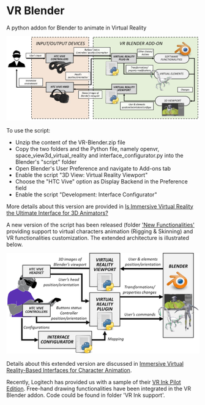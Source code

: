 # VR Blender
A python addon for Blender to animate in Virtual Reality

![alt text](https://github.com/grainsgroup/VR-Blender/blob/master/architecture.png)

      
To use the script:

- Unzip the content of the VR-Blender.zip file
- Copy the two folders and the Python file, namely openvr, space_view3d_virtual_reality and interface_configurator.py into the Blender's "script" folder
- Open Blender's User Preference and navigate to Add-ons tab
- Enable the script "3D View: Virtual Reality Viewport" 
- Choose the "HTC Vive" option as Display Backend in the Preference field
- Enable the script "Development: Interface Configurator"

More details about this version are provided in [Is Immersive Virtual Reality the Ultimate Interface for 3D Animators?](https://doi.org/10.1109/MC.2019.2908871)

A new version of the script has been released (folder ['New Functionalities'](/New%20functionalities) providing support to virtual characters animation (Rigging & Skinning) and VR functionalities customization.
The extended architecture is illustrated below. 

![alt text](https://github.com/grainsgroup/VR-Blender/blob/master/architecture-new-functionalities.png)


Details about this extended version are discussed in [Immersive Virtual Reality-Based Interfaces for Character Animation](https://doi.org/10.1109/ACCESS.2019.2939427).

Recently, Logitech has provided us with a sample of their [VR Ink Pilot Edition](https://www.logitech.com/en-roeu/promo/vr-ink.html). 
Free-hand drawing functionalities have been integrated in the VR Blender addon. 
Code could be found in folder 'VR Ink support'. 